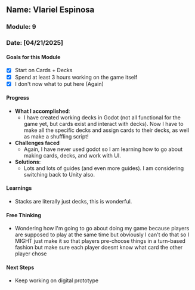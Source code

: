 <!-- Markdown Docs: https://docs.github.com/en/get-started/writing-on-github/getting-started-with-writing-and-formatting-on-github/basic-writing-and-formatting-syntax -->
## Name: Vlariel Espinosa
### Module: 9

<!-- Repeat the below as needed-->
### Date: [04/21/2025]

#### Goals for this Module
- [X] Start on Cards + Decks
- [X] Spend at least 3 hours working on the game itself
- [X] I don't now what to put here (Again)

#### Progress
- **What I accomplished**:
  - I have created working decks in Godot (not all functional for the game yet, but cards exist and interact with decks). Now I have to make all the specific decks and assign cards to their decks, as well as make a shuffling script!
- **Challenges faced**
  - Again, I have never used godot so I am learning how to go about making cards, decks, and work with UI.
- **Solutions**:
  - Lots and lots of guides (and even more guides). I am considering switching back to Unity also.

#### Learnings
- Stacks are literally just decks, this is wonderful. 

#### Free Thinking
- Wondering how I'm going to go about doing my game because players are supposed to play at the same time but obviously I can't do that so I MIGHT just make it so that players pre-choose things in a turn-based fashion but make sure each player doesnt know what card the other player chose

#### Next Steps
- Keep working on digital prototype
